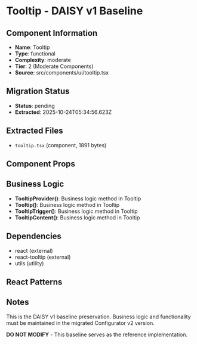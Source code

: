 # Tooltip - DAISY v1 Baseline

## Component Information

- **Name**: Tooltip
- **Type**: functional
- **Complexity**: moderate
- **Tier**: 2 (Moderate Components)
- **Source**: src/components/ui/tooltip.tsx

## Migration Status

- **Status**: pending
- **Extracted**: 2025-10-24T05:34:56.623Z

## Extracted Files

- `tooltip.tsx` (component, 1891 bytes)

## Component Props



## Business Logic

- **TooltipProvider()**: Business logic method in Tooltip
- **Tooltip()**: Business logic method in Tooltip
- **TooltipTrigger()**: Business logic method in Tooltip
- **TooltipContent()**: Business logic method in Tooltip

## Dependencies

- react (external)
- react-tooltip (external)
- utils (utility)

## React Patterns



## Notes

This is the DAISY v1 baseline preservation. Business logic and functionality
must be maintained in the migrated Configurator v2 version.

**DO NOT MODIFY** - This baseline serves as the reference implementation.
